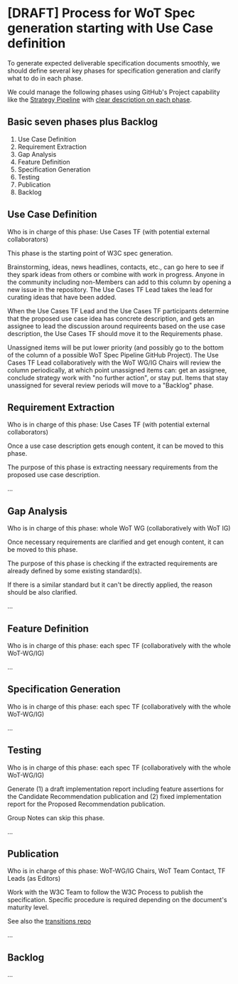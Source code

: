# [DRAFT] Process for WoT Spec generation starting with Use Case definition

To generate expected deliverable specification documents smoothly, we should define several key phases for specification generation and clarify what to do in each phase.

We could manage the following phases using GitHub's Project capability like the [Strategy Pipeline](https://github.com/w3c/strategy/projects/2) with [clear description on each phase](https://github.com/w3c/strategy/blob/main/README.md).

## Basic seven phases plus Backlog
1. Use Case Definition
2. Requirement Extraction
3. Gap Analysis
4. Feature Definition
5. Specification Generation
6. Testing
7. Publication
8. Backlog


## Use Case Definition

Who is in charge of this phase: Use Cases TF (with potential external collaborators)

This phase is the starting point of W3C spec generation.

Brainstorming, ideas, news headlines, contacts, etc., can go here to see if they spark ideas from others or combine with work in progress. Anyone in the community including non-Members can add to this column by opening a new issue in the repository. The Use Cases TF Lead takes the lead for curating ideas that have been added.

When the Use Cases TF Lead and the Use Cases TF participants determine that the proposed use case idea has concrete description, and gets an assignee to lead the discussion around requireents based on the use case description, the Use Cases TF should move it to the Requirements phase.

Unassigned items will be put lower priority (and possibly go to the bottom of the column of a possible WoT Spec Pipeline GitHub Project). The Use Cases TF Lead collaboratively with the WoT WG/IG Chairs will review the column periodically, at which point unassigned items can: get an assignee, conclude strategy work with "no further action", or stay put. Items that stay unassigned for several review periods will move to a "Backlog" phase.


## Requirement Extraction

Who is in charge of this phase: Use Cases TF (with potential external collaborators)

Once a use case description gets enough content, it can be moved to this phase.

The purpose of this phase is extracting neessary requirements from the proposed use case description.

...

## Gap Analysis

Who is in charge of this phase: whole WoT WG (collaboratively with WoT IG)

Once necessary requirements are clarified and get enough content, it can be moved to this phase.

The purpose of this phase is checking if the extracted requirements are already defined by some existing standard(s).

If there is a similar standard but it can't be directly applied, the reason should be also clarified.

...


## Feature Definition

Who is in charge of this phase: each spec TF (collaboratively with the whole WoT-WG/IG)

...

## Specification Generation

Who is in charge of this phase: each spec TF (collaboratively with the whole WoT-WG/IG)

...

## Testing

Who is in charge of this phase: each spec TF (collaboratively with the whole WoT-WG/IG)

Generate (1) a draft implementation report including feature assertions for the Candidate Recommendation publication and (2) fixed implementation report for the Proposed Recommendation publication.

Group Notes can skip this phase.

...

## Publication

Who is in charge of this phase: WoT-WG/IG Chairs, WoT Team Contact, TF Leads (as Editors)

Work with the W3C Team to follow the W3C Process to publish the specification. Specific procedure is required depending on the document's maturity level.

See also the [transitions repo](https://github.com/w3c/transitions)

...

## Backlog

...
